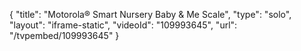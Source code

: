 {
    "title": "Motorola&reg; Smart Nursery Baby &amp; Me Scale",
    "type": "solo",
    "layout": "iframe-static",
    "videoId": "109993645",
    "url": "\/tvpembed\/109993645"
}
